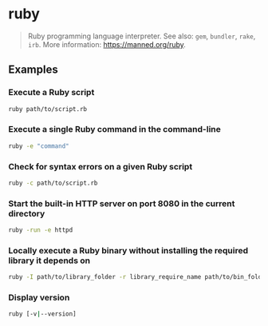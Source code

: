 # ruby

> Ruby programming language interpreter. See also: `gem`, `bundler`, `rake`, `irb`. More information: <https://manned.org/ruby>.

## Examples

### Execute a Ruby script

```bash
ruby path/to/script.rb
```

### Execute a single Ruby command in the command-line

```bash
ruby -e "command"
```

### Check for syntax errors on a given Ruby script

```bash
ruby -c path/to/script.rb
```

### Start the built-in HTTP server on port 8080 in the current directory

```bash
ruby -run -e httpd
```

### Locally execute a Ruby binary without installing the required library it depends on

```bash
ruby -I path/to/library_folder -r library_require_name path/to/bin_folder/bin_name
```

### Display version

```bash
ruby [-v|--version]
```
